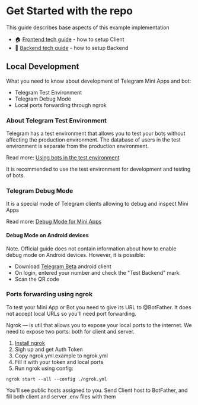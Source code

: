 # Get Started with the repo

This guide describes base aspects of this example implementation

- 🏠 [Frontend tech guide](../client/README.md) - how to setup Client
- 🎁 [Backend tech guide](../server/README.md) - how to setup Backend

## Local Development

What you need to know about development of Telegram Mini Apps and bot:

- Telegram Test Environment
- Telegram Debug Mode
- Local ports forwarding through ngrok

### About Telegram Test Environment

Telegram has a test environment that allows you to test your bots without affecting the production environment.
The database of users in the test environment is separate from the production environment.

Read more: [Using bots in the test environment](https://core.telegram.org/bots/webapps#using-bots-in-the-test-environment)

It is recommended to use the test environment for development and testing of bots.

### Telegram Debug Mode

It is a special mode of Telegram clients allowing to debug and inspect Mini Apps

Read more: [Debug Mode for Mini Apps](https://core.telegram.org/bots/webapps#debug-mode-for-mini-apps)

#### Debug Mode on Android devices

Note. Official guide does not contain information about how to enable debug mode on Android devices.
However, it is possible:

- Download [Telegram Beta](https://install.appcenter.ms/users/drklo-2kb-ghpo/apps/Telegram-Beta-2/distribution_groups/All-users-of-Telegram-Beta-2) android client
- On login, entered your number and check the "Test Backend" mark.
- Scan the QR code

### Ports forwarding using ngrok

To test your Mini App or Bot you need to give its URL to @BotFather. It does not accept local URLs so you'll need port forwarding.

Ngrok — is util that allows you to expose your local ports to the internet. We need to expose two ports: both for client and server.

1. [Install ngrok](https://ngrok.com/docs/getting-started/#step-2-install-the-ngrok-agent)
2. Sigh up and get Auth Token
3. Copy ngrok.yml.example to ngrok.yml
4. Fill it with your token and local ports
5. Run ngrok using config:

```
ngrok start --all --config ./ngrok.yml
```

You'll see public hosts assigned to you. Send Client host to BotFather, and fill both client and server .env files with them
